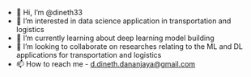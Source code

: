 - 👋 Hi, I’m @dineth33
- 👀 I’m interested in data science application in transportation and logistics 
- 🌱 I’m currently learning about deep learning model building 
- 💞️ I’m looking to collaborate on researches relating to the ML and DL applications for transportation and logistics 
- 📫 How to reach me - d.dineth.dananjaya@gmail.com

<!---
dineth33/dineth33 is a ✨ special ✨ repository because its `README.md` (this file) appears on your GitHub profile.
You can click the Preview link to take a look at your changes.
--->

